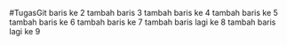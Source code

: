 #TugasGit
baris ke 2
tambah baris 3
tambah baris ke 4
tambah baris ke 5
tambah baris ke 6
tambah baris ke 7
tambah baris lagi ke 8
tambah baris lagi ke 9
